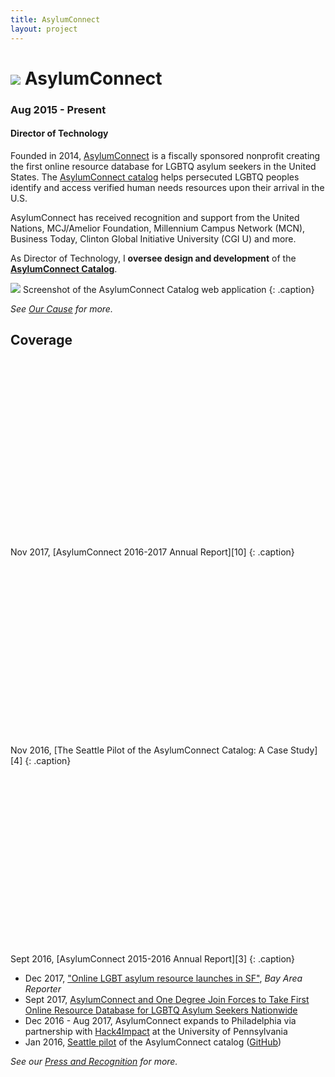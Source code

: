 ```yaml
---
title: AsylumConnect
layout: project
---
```

# ![][13] AsylumConnect
### Aug 2015 - Present
#### Director of Technology

Founded in 2014, [AsylumConnect][1] is a fiscally sponsored nonprofit creating the first online resource database for LGBTQ asylum seekers in the United States. The [AsylumConnect catalog][2] helps persecuted LGBTQ peoples identify and access verified human needs resources upon their arrival in the U.S.

AsylumConnect has received recognition and support from the United Nations, MCJ/Amelior Foundation, Millennium Campus Network (MCN), Business Today, Clinton Global Initiative University (CGI U) and more.

As Director of Technology, I **oversee design and development** of the **[AsylumConnect Catalog][2]**.

[![][14]][2]
Screenshot of the AsylumConnect Catalog web application
{: .caption}

*See [Our Cause][6] for more.*

## Coverage

<div data-configid="26272987/55552738" style="width:100%; height:300px;" class="issuuembed"></div>
<script type="text/javascript" src="//e.issuu.com/embed.js" async="true"></script>
Nov 2017, [AsylumConnect 2016-2017 Annual Report][10]
{: .caption}

<div data-configid="26272987/40455023" style="width:100%; height:300px;" class="issuuembed"></div>
<script type="text/javascript" src="//e.issuu.com/embed.js" async="true"></script>
Nov 2016, [The Seattle Pilot of the AsylumConnect Catalog: A Case Study][4]
{: .caption}

<div data-configid="26272987/38815395" style="width:100%; height:300px;" class="issuuembed"></div>
<script type="text/javascript" src="//e.issuu.com/embed.js" async="true"></script>
Sept 2016, [AsylumConnect 2015-2016 Annual Report][3]
{: .caption}

- Dec 2017, ["Online LGBT asylum resource launches in SF"][15], *Bay Area Reporter*
- Sept 2017, [AsylumConnect and One Degree Join Forces to Take First Online Resource Database for LGBTQ Asylum Seekers Nationwide][9]
- Dec 2016 - Aug 2017, AsylumConnect expands to Philadelphia via partnership with [Hack4Impact][8] at the University of Pennsylvania
- Jan 2016, [Seattle pilot][11] of the AsylumConnect catalog ([GitHub][12])

*See our [Press and Recognition][7] for more.*

[1]: http://www.asylumconnect.org/
[2]: http://www.asylumconnectcatalog.org/
[3]: https://issuu.com/asylumconnect/docs/ac_annual_report_15-16
[4]: https://issuu.com/asylumconnect/docs/ac_case_study
[5]: https://www.prnewswire.com/news-releases/asylumconnect-and-one-degree-join-forces-to-take-first-online-resource-database-for-lgbtq-asylum-seekers-nationwide-300528232.html
[6]: http://www.asylumconnect.org/our-cause/
[7]: http://www.asylumconnect.org/press-and-recognition/
[8]: https://hack4impact.org/projects/asylum-connect-catalog
[9]: https://www.prnewswire.com/news-releases/asylumconnect-and-one-degree-join-forces-to-take-first-online-resource-database-for-lgbtq-asylum-seekers-nationwide-300528232.html
[10]: https://issuu.com/asylumconnect/docs/annual_20report_201617
[11]: http://asylumconnect.github.io/
[12]: https://github.com/AsylumConnect/asylumconnect.github.io
[13]: /assets/images/AC-logo.png
[14]: /assets/images/asylumconnect.png
[15]: http://www.ebar.com/news/article.php?sec=news&article=73153
